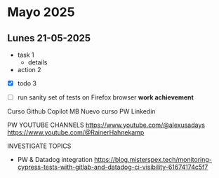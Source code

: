 # Mayo 2025

## Lunes 21-05-2025

- task 1
  - details
- action 2
- [x] todo 3
- [ ] run sanity set of tests on Firefox browser **work achievement**


Curso Github Copilot MB
Nuevo curso PW Linkedin

PW YOUTUBE CHANNELS
https://www.youtube.com/@alexusadays
https://www.youtube.com/@RainerHahnekamp


INVESTIGATE TOPICS
- PW & Datadog integration
    https://blog.misterspex.tech/monitoring-cypress-tests-with-gitlab-and-datadog-ci-visibility-61674174c5f7
    